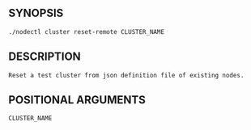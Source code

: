 ## SYNOPSIS
    ./nodectl cluster reset-remote CLUSTER_NAME
 
## DESCRIPTION
    Reset a test cluster from json definition file of existing nodes.
 
## POSITIONAL ARGUMENTS
    CLUSTER_NAME
